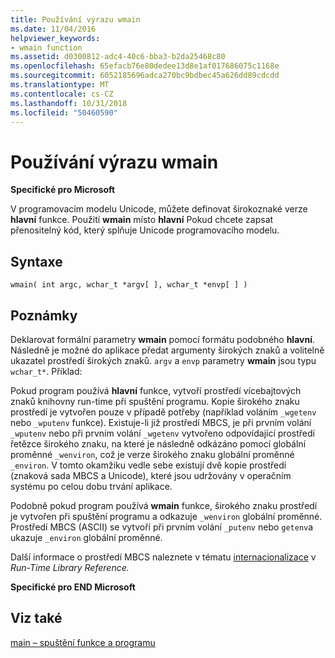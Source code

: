 ```yaml
---
title: Používání výrazu wmain
ms.date: 11/04/2016
helpviewer_keywords:
- wmain function
ms.assetid: d0300812-adc4-40c6-bba3-b2da25468c80
ms.openlocfilehash: 65efacb76e80dedee13d8e1af017686075c1168e
ms.sourcegitcommit: 6052185696adca270bc9bdbec45a626dd89cdcdd
ms.translationtype: MT
ms.contentlocale: cs-CZ
ms.lasthandoff: 10/31/2018
ms.locfileid: "50460590"
---
```

# <a name="using-wmain"></a>Používání výrazu wmain

**Specifické pro Microsoft**

V programovacím modelu Unicode, můžete definovat širokoznaké verze **hlavní** funkce. Použití **wmain** místo **hlavní** Pokud chcete zapsat přenositelný kód, který splňuje Unicode programovacího modelu.

## <a name="syntax"></a>Syntaxe

```
wmain( int argc, wchar_t *argv[ ], wchar_t *envp[ ] )
```

## <a name="remarks"></a>Poznámky

Deklarovat formální parametry **wmain** pomocí formátu podobného **hlavní**. Následně je možné do aplikace předat argumenty širokých znaků a volitelně ukazatel prostředí širokých znaků. `argv` a `envp` parametry **wmain** jsou typu `wchar_t*`. Příklad:

Pokud program používá **hlavní** funkce, vytvoří prostředí vícebajtových znaků knihovny run-time při spuštění programu. Kopie širokého znaku prostředí je vytvořen pouze v případě potřeby (například voláním `_wgetenv` nebo `_wputenv` funkce). Existuje-li již prostředí MBCS, je při prvním volání `_wputenv` nebo při prvním volání `_wgetenv` vytvořeno odpovídající prostředí řetězce širokého znaku, na které je následně odkázáno pomocí globální proměnné `_wenviron`, což je verze širokého znaku globální proměnné `_environ`. V tomto okamžiku vedle sebe existují dvě kopie prostředí (znaková sada MBCS a Unicode), které jsou udržovány v operačním systému po celou dobu trvání aplikace.

Podobně pokud program používá **wmain** funkce, širokého znaku prostředí je vytvořen při spuštění programu a odkazuje `_wenviron` globální proměnné. Prostředí MBCS (ASCII) se vytvoří při prvním volání `_putenv` nebo `getenv`a ukazuje `_environ` globální proměnné.

Další informace o prostředí MBCS naleznete v tématu [internacionalizace](../c-runtime-library/internationalization.md) v *Run-Time Library Reference.*

**Specifické pro END Microsoft**

## <a name="see-also"></a>Viz také

[main – spuštění funkce a programu](../c-language/main-function-and-program-execution.md)
